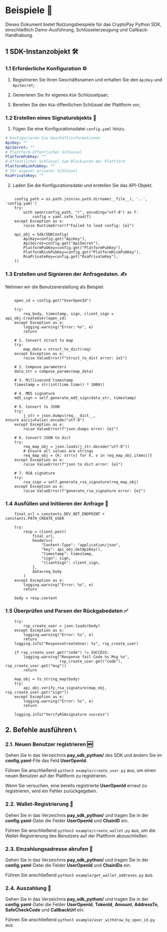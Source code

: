 # Beispiele 📝

Dieses Dokument bietet Nutzungsbeispiele für das CryptoPay Python SDK, einschließlich Demo-Ausführung, Schlüsselerzeugung und Callback-Handhabung.

## 1 SDK-Instanzobjekt 🛠️

### 1.1 Erforderliche Konfiguration ⚙️

1. Registrieren Sie Ihren Geschäftsnamen und erhalten Sie den `ApiKey` und `ApiSecret`;

2. Generieren Sie Ihr eigenes `RSA`-Schlüsselpaar;

3. Bereiten Sie den `RSA`-öffentlichen Schlüssel der Plattform vor;

### 1.2 Erstellen eines Signaturobjekts 🔏

1. Fügen Sie eine Konfigurationsdatei `config.yaml` hinzu.

```yaml
# Konfigurieren Sie Geschäftsinformationen
ApiKey: ""
ApiSecret: ""
# Plattform-öffentlicher Schlüssel
PlatformPubKey: ""
# Öffentlicher Schlüssel zum Blockieren der Plattform
PlatformRiskPubKey: ""
# Ihr eigener privater Schlüssel
RsaPrivateKey: ""
```

2. Laden Sie die Konfigurationsdatei und erstellen Sie das API-Objekt.
    
```

	config_path = os.path.join(os.path.dirname(__file__), '..', 'config.yaml')
    try:
        with open(config_path, "r", encoding="utf-8") as f:
            config = yaml.safe_load(f)
    except Exception as e:
        raise RuntimeError(f"Failed to load config: {e}")

    api_obj = Sdk(SDKConfig(
        ApiKey=config.get("ApiKey"),
        ApiSecret=config.get("ApiSecret"),
        PlatformPubKey=config.get("PlatformPubKey"),
        PlatformRiskPubKey=config.get("PlatformRiskPubKey"),
        RsaPrivateKey=config.get("RsaPrivateKey"),
    ))

```

### 1.3 Erstellen und Signieren der Anfragedaten. ✍️

Nehmen wir die Benutzererstellung als Beispiel.

```

    open_id = config.get("UserOpenId")

    try:
        req_body, timestamp, sign, client_sign = api_obj.CreateUser(open_id)
    except Exception as e:
        logging.warning("Error: %s", e)
        return

```

```
    # 1. Convert struct to map
    try:
        map_data = struct_to_dict(req)
    except Exception as e:
        raise ValueError(f"struct_to_dict error: {e}")
    
    # 2. Compose parameters
    data_str = compose_params(map_data)
    
    # 3. Millisecond timestamp
    timestamp = str(int(time.time() * 1000))
    
    # 4. MD5 signature
    md5_sign = self.generate_md5_sign(data_str, timestamp)
    
    # 5. Convert to JSON
    try:
        j_str = json.dumps(req.__dict__, ensure_ascii=False).encode("utf-8")
    except Exception as e:
        raise ValueError(f"json.dumps error: {e}")
    
    # 6. Convert JSON to dict
    try:
        req_map_obj = json.loads(j_str.decode("utf-8"))
        # Ensure all values are strings
        req_map_obj = {k: str(v) for k, v in req_map_obj.items()}
    except Exception as e:
        raise ValueError(f"json to dict error: {e}")
    
    # 7. RSA signature
    try:
        rsa_sign = self.generate_rsa_signature(req_map_obj)
    except Exception as e:
        raise ValueError(f"generate_rsa_signature error: {e}")
```

### 1.4 Ausfüllen und Initiieren der Anfrage 🚀

```
    final_url = constants.DEV_NET_ENDPOINT + constants.PATH_CREATE_USER

    try:
        resp = client.post(
            final_url,
            headers={
                "Content-Type": "application/json",
                "key": api_obj.GetApiKey(),
                "timestamp": timestamp,
                "sign": sign,
                "clientSign": client_sign,
            },
            data=req_body
        )
    except Exception as e:
        logging.warning("Error: %s", e)
        return

    body = resp.content

```

### 1.5 Überprüfen und Parsen der Rückgabedaten ✅

```
    try:
        rsp_create_user = json.loads(body)
    except Exception as e:
        logging.warning("Error: %s", e)
        return
    logging.info("ResponseCreateUser: %s", rsp_create_user)

    if rsp_create_user.get("code") != SUCCESS:
        logging.warning("Response fail Code %s Msg %s",
                        rsp_create_user.get("code"), rsp_create_user.get("msg"))
        return

    map_obj = to_string_map(body)
    try:
        api_obj.verify_rsa_signature(map_obj, rsp_create_user.get("sign"))
    except Exception as e:
        logging.warning("Error: %s", e)
        return

    logging.info("VerifyRSAsignature success")

```

## 2. Befehle ausführen 📞

### 2.1. Neuen Benutzer registrieren 🆕

Gehen Sie in das Verzeichnis **pay\_sdk\_python/** des SDK und ändern Sie im **config.yaml**-File das Feld **UserOpenId**.

Führen Sie anschließend `python3 example/create_user.py` aus, um einen neuen Benutzer auf der Plattform zu registrieren.

Wenn Sie versuchen, eine bereits registrierte **UserOpenId** erneut zu registrieren, wird ein Fehler zurückgegeben.

### 2.2. Wallet-Registrierung 💼

Gehen Sie in das Verzeichnis **pay\_sdk\_python/** und tragen Sie in der **config.yaml**-Datei die Felder **UserOpenId** und **ChainID** ein.

Führen Sie anschließend `python3 example/create_wallet.py` aus, um die Wallet-Registrierung des Benutzers auf der Plattform abzuschließen.

### 2.3. Einzahlungsadresse abrufen 📍

Gehen Sie in das Verzeichnis **pay\_sdk\_python/** und tragen Sie in der **config.yaml**-Datei die Felder **UserOpenId** und **ChainIDs** ein.

Führen Sie anschließend `python3 example/get_wallet_addreses.py` aus.

### 2.4. Auszahlung 💸

Gehen Sie in das Verzeichnis **pay\_sdk\_python/** und tragen Sie in der **config.yaml**-Datei die Felder **UserOpenId**, **TokenId**, **Amount**, **AddressTo**, **SafeCheckCode** und **CallbackUrl** ein.

Führen Sie anschließend `python3 example/user_withdraw_by_open_id.py` aus.
